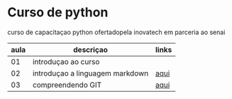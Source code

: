 
 # Curso de python

curso de capacitaçao python ofertadopela inovatech em parceria ao senai

|aula| descriçao|links|
|-|-|-|
|01| introduçao ao curso|
|02|introduçao a linguagem markdown|[aqui](./aulaMarkdown.md)
|03| compreendendo GIT|[aqui](./aulaGit.md)

